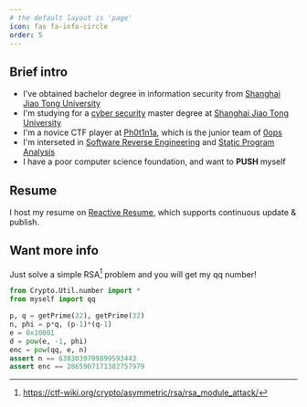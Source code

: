 ```yaml
---
# the default layout is 'page'
icon: fas fa-info-circle
order: 5
---
```


<!-- > Add Markdown syntax content to file `_tabs/about.md`{: .filepath } and it will show up on this page.
{: .prompt-tip } -->

## Brief intro

* I've obtained bachelor degree in information security from [Shanghai Jiao Tong University](https://www.sjtu.edu.cn)
* I'm studying for a [cyber security](https://infosec.sjtu.edu.cn/index.aspx) master degree at [Shanghai Jiao Tong University](https://www.sjtu.edu.cn)
* I'm a novice CTF player at [Ph0t1n1a](https://ctftime.org/team/55197/), which is the junior team of [0ops](https://ctftime.org/team/4419)
* I'm interseted in [Software Reverse Engineering](https://en.wikipedia.org/wiki/Reverse_engineering#Software) and [Static Program Analysis](https://en.wikipedia.org/wiki/Program_analysis#Static_program_analysis)
* I have a poor computer science foundation, and want to **PUSH** myself

## Resume

I host my resume on [Reactive Resume](https://rxresu.me/cascades/resume-en), which supports continuous update & publish.

## Want more info

Just solve a simple RSA[^1] problem and you will get my qq number!

```python
from Crypto.Util.number import *
from myself import qq

p, q = getPrime(32), getPrime(32)
n, phi = p*q, (p-1)*(q-1)
e = 0x10001
d = pow(e, -1, phi)
enc = pow(qq, e, n)
assert n == 6303039709899593443
assert enc == 2865907171382757979
```

[^1]: https://ctf-wiki.org/crypto/asymmetric/rsa/rsa_module_attack/
